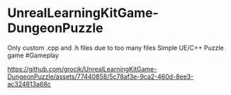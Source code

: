 # UnrealLearningKitGame-DungeonPuzzle
Only custom .cpp and .h files due to too many files 
 Simple UE/C++ Puzzle game 
#Gameplay 

https://github.com/grocik/UnrealLearningKitGame-DungeonPuzzle/assets/77440858/5c78af3e-9ca2-460d-8ee3-ac324813a68c

